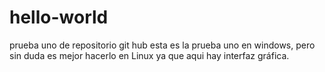 # hello-world
prueba uno de repositorio git hub 
esta es la prueba uno en windows, 
pero sin duda es mejor hacerlo en Linux
ya que aqui hay interfaz gráfica.
